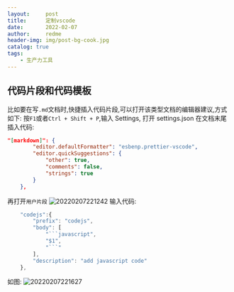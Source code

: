 ```yaml
---
layout:     post
title:      定制vscode
date:       2022-02-07
author:     redme
header-img: img/post-bg-cook.jpg
catalog: true
tags:
    - 生产力工具
---
```


## 代码片段和代码模板

比如要在写`.md`文档时,快捷插入代码片段,可以打开该类型文档的编辑器建议,方式如下:
按`F1`或者`Ctrl + Shift + P`,输入 Settings, 打开 settings.json
在文档末尾插入代码:

```json
"[markdown]": {
        "editor.defaultFormatter": "esbenp.prettier-vscode",
        "editor.quickSuggestions": {
            "other": true,
            "comments": false,
            "strings": true
        }
    },
```

再打开`用户片段`
![20220207221242](http://image.redme.vip/20220207221242.png)
输入代码:

````javascript
	"codejs":{
		"prefix": "codejs",
		"body": [
			"```javascript",
			"$1",
			"```"
		],
		"description": "add javascript code"
	},
````

如图:
![20220207221627](http://image.redme.vip/20220207221627.png)
